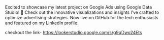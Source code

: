 Excited to showcase my latest project on Google Ads using Google Data Studio! 🚀 Check out the innovative visualizations and insights I've crafted to optimize advertising strategies. Now live on GitHub for the tech enthusiasts and featured on my LinkedIn profile.

checkout the link- https://lookerstudio.google.com/s/g9qDwo24Ets
